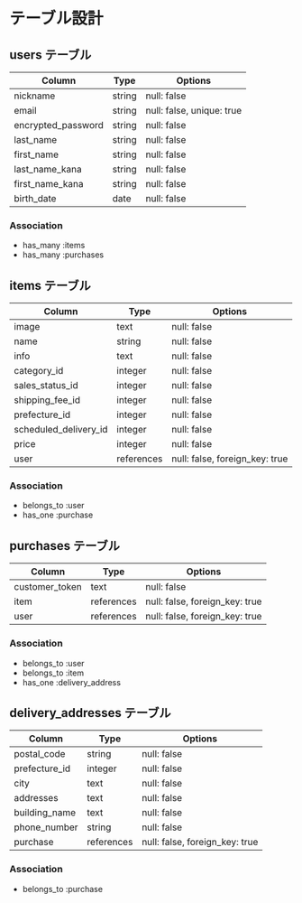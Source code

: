 # テーブル設計

## users テーブル

| Column             | Type   | Options     |
| ------------------ | ------ | ----------- |
| nickname           | string | null: false |
| email              | string | null: false, unique: true |
| encrypted_password | string | null: false |
| last_name          | string | null: false |
| first_name         | string | null: false |
| last_name_kana     | string | null: false |
| first_name_kana    | string | null: false |
| birth_date         | date   | null: false |


### Association
- has_many :items
- has_many :purchases

## items テーブル

| Column                | Type       | Options     |
| --------------------- | ---------- | ----------- |
| image                 | text       | null: false |
| name                  | string     | null: false |
| info                  | text       | null: false |
| category_id           | integer    | null: false |
| sales_status_id       | integer    | null: false |
| shipping_fee_id       | integer    | null: false |
| prefecture_id         | integer    | null: false |
| scheduled_delivery_id | integer    | null: false |
| price                 | integer    | null: false |
| user                  | references | null: false, foreign_key: true |


### Association

- belongs_to :user
- has_one    :purchase

## purchases テーブル

| Column         | Type       | Options     |
| -------------- | ---------- | ----------- |
| customer_token | text       | null: false |
| item           | references | null: false, foreign_key: true |
| user           | references | null: false, foreign_key: true |


### Association

- belongs_to :user
- belongs_to :item
- has_one    :delivery_address



## delivery_addresses テーブル

| Column        | Type       | Options     |
| ------------- | ---------- | ----------- |
| postal_code   | string     | null: false |
| prefecture_id | integer    | null: false |
| city          | text       | null: false |
| addresses     | text       | null: false |
| building_name | text       | null: false |
| phone_number  | string       | null: false |
| purchase      | references | null: false, foreign_key: true |


### Association

- belongs_to :purchase
